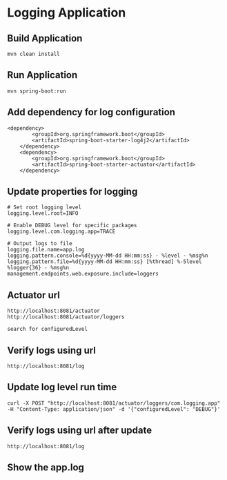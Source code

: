# Logging Application

## Build Application
    mvn clean install

## Run Application

    mvn spring-boot:run

## Add dependency for log configuration

    <dependency>
			<groupId>org.springframework.boot</groupId>
			<artifactId>spring-boot-starter-log4j2</artifactId>
		</dependency>
		<dependency>
			<groupId>org.springframework.boot</groupId>
			<artifactId>spring-boot-starter-actuator</artifactId>
		</dependency>

## Update properties for logging

    # Set root logging level
    logging.level.root=INFO
    
    # Enable DEBUG level for specific packages
    logging.level.com.logging.app=TRACE
    
    # Output logs to file
    logging.file.name=app.log
    logging.pattern.console=%d{yyyy-MM-dd HH:mm:ss} - %level - %msg%n
    logging.pattern.file=%d{yyyy-MM-dd HH:mm:ss} [%thread] %-5level %logger{36} - %msg%n
    management.endpoints.web.exposure.include=loggers

## Actuator url
    http://localhost:8081/actuator
    http://localhost:8081/actuator/loggers
    
    search for configuredLevel

## Verify logs using url
    http://localhost:8081/log

## Update log level run time

    curl -X POST "http://localhost:8081/actuator/loggers/com.logging.app" -H "Content-Type: application/json" -d '{"configuredLevel": "DEBUG"}'

## Verify logs using url after update

    http://localhost:8081/log

## Show the app.log
